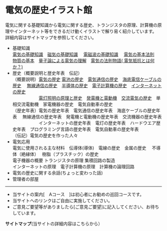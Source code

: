 # 電気の歴史イラスト館

 電気に関する基礎知識から電気に関する歴史、トランジスタの原理、計算機の原理やインターネット等をできるだけ動くイラストで解り易く紹介しています。
詳細内容はサイトマップを参照してください。

* 基礎知識  
  [電気の基礎知識](./k1dennki/10denki.md)　[磁気の基礎知識](./k2jiki/20jiki.md)　 [電磁波の基礎知識](./k3dennjiha/30denjiha.md) 　[電気の基本法則](./k4housoku/40housoku.md) 　[物質の基本](./k0dennsikotai/00material.md)　[量子論による電気の理解](./gaiyouryousi.md)　[電気の法則物語( 電気抵抗とは何か？)](./k4housoku/40housokustory.md)  
* 歴史（概要説明と歴史年表　伝記）  
  （概要説明）[電気の歴史](./gaiyou.md) [電池の歴史](./battery/battery.md)　[電気通信の歴史](./intercomp/internet.md)　[海底電信ケーブルの歴史](./intercomp/submarine/submarinehistory.md)　 [無線通信の歴史](./intercomp/wireless/radiohistorygaisetu.md)　[半導体の歴史](./intercomp/semiconhistry.md)　[電子計算機の歴史](./intercomp/comphistory.md)　[インターネットの歴史](./gaiyoueictronic.md)  
  　　　　　　[電灯照明の原理と歴史](./lamp/lighting.md)　[発電機と電動機](./ouyou/genhistory.md)　[交流電気の歴史](./ac/ac.md)　単相交流電動機　家電機器の歴史　電気自動車の歴史  
  （歴史年表）電気の歴史年表　電気通信の歴史年表　海底ケーブルの歴史年表　 無線通信の歴史年表　発電機と電動機の歴史年表　交流機器の歴史年表  
  　　　　　　インターネットの歴史年表　電灯の歴史年表　ハードウエア歴史年表　プログラミング言語の歴史年表　電気自動車の歴史年表  
  （伝記）電気の歴史を作った人々  
* 電気応用  
  電気に使用される主な材料　伝導体(導体)　電線の歴史　金属の歴史　 不導体（絶縁体）　 樹脂（プラスチック）の歴史  
  電子機器の概要 トランジスタの原理 集積回路の製造  
  インターネットの原理　電子計算機の原理　計算機の論理回路  
* 電気の歴史に関する余話(ちょっと変わった話)
* 管理者の部屋

----

* 当サイトの案内[　Aコース　]は初心者にお勧めの巡回コースです。
* 当サイトへのリンクはご自由に実施してください。
* ご意見ご要望等がありましたら[ご意見ご要望]に記入してください、お待ちしています。


**サイトマップ**(当サイトの詳細内容はこちらから）
